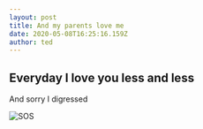 ```yaml
---
layout: post
title: And my parents love me
date: 2020-05-08T16:25:16.159Z
author: ted
---
```



## Everyday I love you less and less

And sorry I digressed

![SOS](https://en.wikipedia.org/wiki/Kaiser_Chiefs#/media/File:Jaguar_XE_-_Arrival_in_London_(14999312137).jpg)